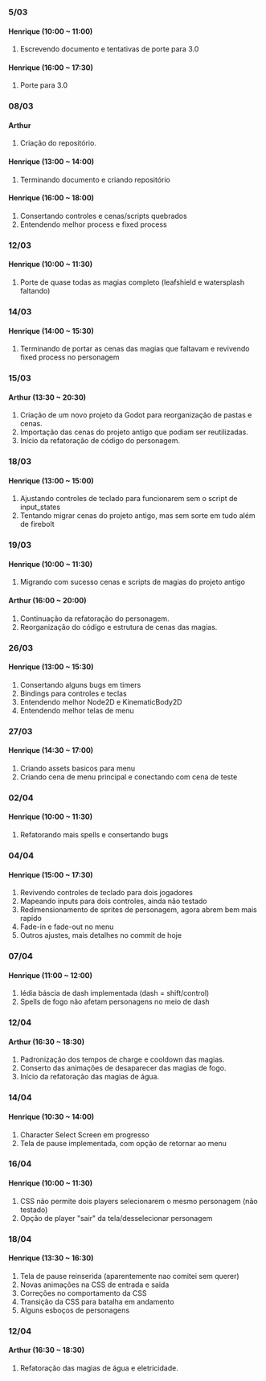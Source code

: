 ### 5/03

#### Henrique (10:00 ~ 11:00)
 1. Escrevendo documento e tentativas de porte para 3.0

#### Henrique (16:00 ~ 17:30)
 1. Porte para 3.0

### 08/03

#### Arthur
 1. Criação do repositório.

#### Henrique (13:00 ~ 14:00)
 1. Terminando documento e criando repositório

#### Henrique (16:00 ~ 18:00)
 1. Consertando controles e cenas/scripts quebrados
 2. Entendendo melhor process e fixed process

### 12/03

#### Henrique (10:00 ~ 11:30)
 1. Porte de quase todas as magias completo (leafshield e watersplash faltando)

### 14/03

#### Henrique (14:00 ~ 15:30)
 1. Terminando de portar as cenas das magias que faltavam e revivendo fixed process no personagem

### 15/03

#### Arthur (13:30 ~ 20:30)
 1. Criação de um novo projeto da Godot para reorganização de pastas e cenas.
 2. Importação das cenas do projeto antigo que podiam ser reutilizadas.
 3. Início da refatoração de código do personagem.

### 18/03

#### Henrique (13:00 ~ 15:00)
 1. Ajustando controles de teclado para funcionarem sem o script de input_states
 2. Tentando migrar cenas do projeto antigo, mas sem sorte em tudo além de firebolt

### 19/03

#### Henrique (10:00 ~ 11:30)
 1. Migrando com sucesso cenas e scripts de magias do projeto antigo

#### Arthur (16:00 ~ 20:00)
 1. Continuação da refatoração do personagem.
 2. Reorganização do código e estrutura de cenas das magias.

### 26/03

#### Henrique (13:00 ~ 15:30)
 1. Consertando alguns bugs em timers
 2. Bindings para controles e teclas
 3. Entendendo melhor Node2D e KinematicBody2D
 4. Entendendo melhor telas de menu

### 27/03

#### Henrique (14:30 ~ 17:00)
 1. Criando assets basicos para menu
 2. Criando cena de menu principal e conectando com cena de teste

### 02/04

#### Henrique (10:00 ~ 11:30)
 1. Refatorando mais spells e consertando bugs

### 04/04

#### Henrique (15:00 ~ 17:30)
 1. Revivendo controles de teclado para dois jogadores
 2. Mapeando inputs para dois controles, ainda não testado
 3. Redimensionamento de sprites de personagem, agora abrem bem mais rapido
 4. Fade-in e fade-out no menu
 5. Outros ajustes, mais detalhes no commit de hoje

### 07/04

#### Henrique (11:00 ~ 12:00)
 1. Iédia báscia de dash implementada (dash = shift/control)
 2. Spells de fogo não afetam personagens no meio de dash

### 12/04

#### Arthur (16:30 ~ 18:30)
 1. Padronização dos tempos de charge e cooldown das magias.
 2. Conserto das animações de desaparecer das magias de fogo.
 3. Início da refatoração das magias de água.

### 14/04

#### Henrique (10:30 ~ 14:00)
 1. Character Select Screen em progresso
 2. Tela de pause implementada, com opção de retornar ao menu

### 16/04

#### Henrique (10:00 ~ 11:30)
 1. CSS não permite dois players selecionarem o mesmo personagem (não testado)
 2. Opção de player "sair" da tela/desselecionar personagem

### 18/04

#### Henrique (13:30 ~ 16:30)
 1. Tela de pause reinserida (aparentemente nao comitei sem querer)
 2. Novas animações na CSS de entrada e saida
 3. Correções no comportamento da CSS
 4. Transição da CSS para batalha em andamento
 5. Alguns esboços de personagens

### 12/04

#### Arthur (16:30 ~ 18:30)
 1. Refatoração das magias de água e eletricidade.
